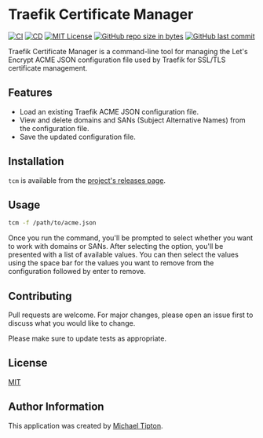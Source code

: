 Traefik Certificate Manager
=========
[![CI](https://github.com/CastawayEGR/traefik-certificate-manager/actions/workflows/ci.yml/badge.svg)](https://github.com/CastawayEGR/traefik-certificate-manager/actions/workflows/ci.yml)
[![CD](https://github.com/CastawayEGR/traefik-certificate-manager/actions/workflows/cd.yml/badge.svg)](https://github.com/CastawayEGR/traefik-certificate-manager/actions/workflows/cd.yml)
[![MIT License](https://img.shields.io/badge/License-MIT-brightgreen.svg)](https://opensource.org/licenses/MIT)
[![GitHub repo size in bytes](https://img.shields.io/github/repo-size/CastawayEGR/traefik-certificate-manager.svg?logoColor=brightgreen)](https://github.com/CastawayEGR/traefik-certificate-manager)
[![GitHub last commit](https://img.shields.io/github/last-commit/CastawayEGR/traefik-certificate-manager.svg?logoColor=brightgreen)](https://github.com/CastawayEGR/traefik-certificate-manager)

Traefik Certificate Manager is a command-line tool for managing the Let's Encrypt ACME JSON configuration file used by Traefik for SSL/TLS certificate management.

## Features

- Load an existing Traefik ACME JSON configuration file.
- View and delete domains and SANs (Subject Alternative Names) from the configuration file.
- Save the updated configuration file.


## Installation

`tcm` is available from the [project's releases page](https://github.com/castawayegr/traefik-certificate-manager/releases).

## Usage

```bash
tcm -f /path/to/acme.json
```

Once you run the command, you'll be prompted to select whether you want to work with domains or SANs. After selecting the option, you'll be presented with a list of available values. You can then select the values using the space bar for the values you want to remove from the configuration followed by enter to remove.

## Contributing
Pull requests are welcome. For major changes, please open an issue first to discuss what you would like to change.

Please make sure to update tests as appropriate.

## License
[MIT](https://choosealicense.com/licenses/mit/)

## Author Information

This application was created by [Michael Tipton](https://ibeta.org).
